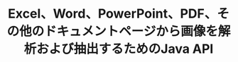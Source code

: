 ---
############################# Static ############################
layout: "auto-gen-gist"
draft: false
path: "ja/parser/java/extract/image/md/"
otherformats: DOC DOT DOCX DOCM DOTX DOTM TXT ODT OTT RTF PDF XHTML MHTML XML EPUB FB2 CHM XLS XLT XLSX XLSM XLSB XLTX XLTM ODS CSV OTS XLA XLAM PPT PPTX  PPS POT PPSX PPTM POTX PPSM ODP OTP PST OST EML EMLX MSG ONE 

############################# Head ############################
head_title: "Javaを介してExcel、Word、PDF、その他のドキュメントから画像を抽出する方法は？"
head_description: "GroupDocs.Parser Java APIを使用すると、ソフトウェア開発者は、Java Apps内のPDF、DOC、DOCX、PPT、PPTX、XLS、XLSXドキュメント、および電子メールから画像を解析および抽出できます。"

############################# Header ############################
title: "Excel、Word、PowerPoint、PDF、その他のドキュメントページから画像を解析および抽出するためのJava API"
description: "GroupDocs.Parser Java APIを使用すると、プログラマーは、PDF、DOC、DOCX、PPT、PPTX、EML、MSG、XLS、XLSX、CSV、ODT、RTF、EPUBドキュメント、またはJavaアプリケーション内のドキュメントのページから画像を抽出できます。"

######################### Download Button #######################
button:
    enable: true

############################# About ############################
about:
    enable: true
    title: "Java APIを介してドキュメントまたは特定のページから画像を抽出する方法を学びますか？"
    content: |
       画像は千の言葉の価値があり、魅力的なコンテンツを作成している間、今日の視覚的な世界では無視できません。画像は、情報コミュニケーションの優れた情報源であるだけでなく、ユーザーの注意を引くこともできます。多くの場合、ドキュメント、ジャーナル、またはプレゼンテーションから画像を取得し、それらを別の場所で使用する必要があります。 GroupDocs.Parser for Javaは、ソフトウェア開発者やプログラマーが多数の種類のドキュメントから画像やその他の情報を解析および抽出するためのソリューションを構築するのに役立つ強力なAPIです。また、PNG、JPEG、WebP、GIF、BMPおよびその他の形式での画像の保存もサポートしています。 APIには、PDF、Microsoft Office形式（Word（DOC、DOCX）、PowerPoint（PPT、PPTX）、Excel（XLS、XLSX）、LibreOffice形式、電子メール、電子書籍など）などの一般的なドキュメント形式のサポートが含まれています。 。また、ドキュメントの解析、プレーンテキストと構造化テキストの抽出、キーワードによるテキスト検索、メタデータまたは画像の抽出、コンテナ、添付ファイルなどに関連するいくつかの高度な機能のサポートも含まれています。

############################# content ############################
steps:
    enable: true
    block:
    - title_left: "MDドキュメントから画像を抽出する方法"
      content_left: |
       GroupDocs.Parser Javaには、MDドキュメントから画像を抽出する機能が含まれています。 次のJavaコード例は、MDドキュメントから画像を簡単に抽出する方法を示しています。 

      title_right: "Javaを介してドキュメントから画像を取得する"
      content_right: |
        * [Parser](https://apireference.groupdocs.com/parser/java/com.groupdocs.parser/Parser) クラスのインスタンスを作成します
        * ドキュメントが画像抽出をサポートしているかどうかを確認します
        * [getImages()](https://apireference.groupdocs.com/parser/java/com.groupdocs.parser/Parser#getImages()) メソッドを呼び出して、ドキュメント全体からすべての画像を抽出します。
        * ドキュメントからすべての画像を抽出します
        * 画像を繰り返し、画像タイプを印刷します

      gisthash: "b13e690d2593f92081abd99948363e06"
      gistfile: "extract_images_form_documents.java"

    - title_left: "MD ドキュメントページからの画像の抽出"
      content_left: |
       GroupDocs.Parser Java APIを使用すると、ソフトウェア開発者は数行のコードでMDドキュメントから画像を抽出できます。 以下のJavaコードは、MDドキュメントからの画像の抽出を示しています。

      title_right: "Javaを介してファイルイメージを抽出する方法"
      content_right: |
        * [Parser](https://apireference.groupdocs.com/parser/java/com.groupdocs.parser/Parser) クラスのインスタンスを作成します
        * ドキュメントが画像抽出をサポートしているかどうかを確認します
        * [getDocumentInfo](https://apireference.groupdocs.com/parser/java/com.groupdocs.parser/Parser#getDocumentInfo()) メソッドを呼び出してドキュメント情報を取得します。
        *ページの存在についてドキュメントを確認してください
        * ページを繰り返し、ページ番号を印刷する
        * [getImages()](https://apireference.groupdocs.com/parser/java/com.groupdocs.parser/Parser#getImages()) メソッドを呼び出して、ドキュメント全体からすべての画像を抽出します。
        * 画像を繰り返し表示し、画像タイプを印刷します
     
      gisthash: "68450336a57c5d8df06b4ef1ea69b29f"
      gistfile: "extract_images_form_documents_page.java"
      
    - title_left: "MDドキュメントページ領域から画像を抽出する方法"
      content_left: |
       GroupDocs.Parser Java APIは、MDドキュメントのページの使いやすさから抽出するための完全なサポートを提供しました。 次のJavaコードは、プログラマーが自分のJavaアプリ内のMDドキュメントページ領域から画像を抽出する方法を示しています。

      title_right: "Javaを使用して画像を抽出しますか？"
      content_right: |
        * [Parser](https://apireference.groupdocs.com/parser/java/com.groupdocs.parser/Parser) クラスのインスタンスを作成します
        * 画像抽出に使用されるオプションを作成します
        * 画像抽出のサポートについてはドキュメントを確認してください
        * [getImages()](https://apireference.groupdocs.com/parser/java/com.groupdocs.parser/Parser#getImages()) メソッドを呼び出して、ドキュメント全体からすべての画像を抽出します。
        * 画像を繰り返し、画像のURLを印刷します
     
      gisthash: "40143a56569ae88e7e7c972ccca041b5"
      gistfile: "extract_images_form_documents_page_area.java"

    - title_left: "JavaAPIを介して画像をファイルに抽出する方法"
      content_left: |
       GroupDocs.Parser Java APIを使用すると、MDドキュメントから画像を抽出し、画像の内容をファイルに保存できます。 次のJavaコードは、プログラマーが自分のJavaアプリ内で選択したファイルから画像を抽出する方法を示しています。

      title_right: "ドキュメントからファイルに画像を抽出する"
      content_right: |
        * [Parser](https://apireference.groupdocs.com/parser/java/com.groupdocs.parser/Parser) クラスのインスタンスを作成します
        * 画像抽出のサポートについてはドキュメントを確認してください
        * [getImages()](https://apireference.groupdocs.com/parser/java/com.groupdocs.parser/Parser#getImages()) メソッドを呼び出して、ドキュメント全体からすべての画像を抽出します。
        * サポートされているファイル形式で画像を保存するオプションを作成します
        * 画像を繰り返し、画像のURLを印刷します
     
      gisthash: "6faeafc93e4412265b7439209828950b"
      gistfile: "images_saving_to_files.java"

    - title_left: "システム要求"
      content_left: |
        GroupDocs.Parser for Javaは、すべての主要なプラットフォームとオペレーティングシステムでサポートされています。 Microsoft Word、Excel、PowerPoint、Outlook、OpenOffice、その他50以上の形式でドキュメントを生成できます。 完全なシステム要件ガイドについては、以下のコードを実行する前にシステム要件にアクセスしてください。システムに次の前提条件がインストールされていることを確認してください。
         * オペレーティングシステム：Microsoft Windows、Linux、MacOS
         * Javaバージョンのサポート：J2SE 7.0（1.7）、J2SE 8.0（1.8）以降
         * GroupDocs [Repository](https://repository.groupdocs.com/webapp/#/artifacts/browse/tree/General/repo/com/groupdocs/groupdocs-parser) から最新バージョンのGroupDocs.AssemblyJavaAPIを入手します。
        
      title_right: "GroupDocs.Parserを使用する理由"
      content_right: |
        * サポートされているドキュメントのいずれかからプレーンテキストを抽出します。
        * 目次抽出のサポート
        * フォーマットされたテキスト、メタデータ、画像、コンテナ、および添付ファイルを抽出します。
        * ユーザー定義のテンプレートを介して解析するドキュメント。
        * キーワードまたは正規表現を使用してテキストを検索します。
        * 構造化テキスト抽出のサポート
        * サポートされている一部のドキュメント形式の目次を抽出します。
        * PDFドキュメントからフォームデータを解析します。

demos:
    enable: true
        

more_formats:
    enable: true


back_to_top:
    enable: true
---